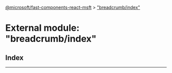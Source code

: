 [@microsoft/fast-components-react-msft](../README.md) > ["breadcrumb/index"](../modules/_breadcrumb_index_.md)

# External module: "breadcrumb/index"

## Index

---

